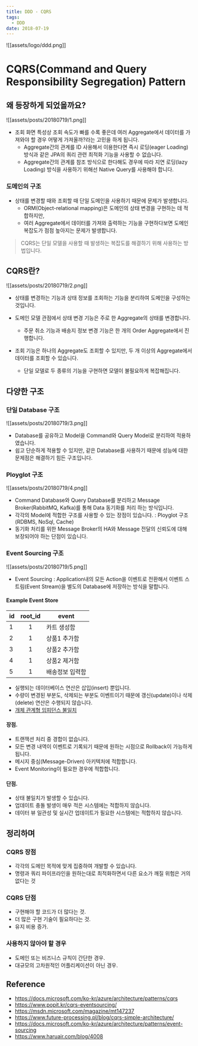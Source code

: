 ```yaml
---
title: DDD - CQRS
tags:
  - DDD
date: 2018-07-19
---
```


![[assets/logo/ddd.png]]

# CQRS(Command and Query Responsibility Segregation) Pattern

## 왜 등장하게 되었을까요?
![[assets/posts/20180719/1.png]]

- 조회 화면 특성상 조회 속도가 빠를 수록 좋은데 여러 Aggregate에서 데이터를 가져와야 할 경우 어떻게 가져올까?라는 고민을 하게 됩니다.
    - Aggregate간의 관계를 ID 사용해서 이용한다면 즉시 로딩(eager Loading) 방식과 같은 JPA의 쿼리 관련 최적화 기능을 사용할 수 없습니다.
    - Aggregate간의 관계를 참조 방식으로 한다해도 경우에 따라 지연 로딩(lazy Loading) 방식을 사용하기 위해선 Native Query를 사용해야 합니다.

### 도메인의 구조
- 상태를 변경할 때와 조회할 때 단일 도메인을 사용하기 때문에 문제가 발생합니다.
    - ORM(Object-relational mapping)은 도메인의 상태 변경을 구현하는 데 적합하지만,
    - 여러 Aggregate에서 데이터를 가져와 출력하는 기능을 구현하다보면 도메인 복잡도가 점점 높아지는 문제가 발생합니다.

> CQRS는 단일 모델을 사용할 때 발생하는 복잡도를 해결하기 위해 사용하는 방법입니다.

## CQRS란?
![[assets/posts/20180719/2.png]]

- 상태를 변경하는 기능과 상태 정보를 조회하는 기능을 분리하여 도메인을 구성하는 것입니다.

- 도메인 모델 관점에서 상태 변경 기능은 주로 한 Aggregate의 상태를 변경합니다.
    - 주문 취소 기능과 배송지 정보 변경 기능은 한 개의 Order Aggregate에서 진행합니다.
- 조회 기능은 하나의 Aggregate도 조회할 수 있지만, 두 개 이상의 Aggregate에서 데이터를 조회할 수 있습니다.
    - 단일 모델로 두 종류의 기능을 구현하면 모델이 불필요하게 복잡해집니다.

## 다양한 구조
### 단일 Database 구조
![[assets/posts/20180719/3.png]]
- Database를 공유하고 Model을 Command와 Query Model로 분리하여 적용하였습니다.
- 쉽고 단순하게 적용할 수 있지만, 같은 Database를 사용하기 때문에 성능에 대한 문제점은 해결하기 힘든 구조입니다.

### Ployglot 구조
![[assets/posts/20180719/4.png]]
- Command Database와 Query Database를 분리하고 Message Broker(RabbitMQ, Kafka)를 통해 Data 동기화를 처리 하는 방식입니다.
- 각각의 Model에 적합한 구조를 사용할 수 있는 장점이 있습니다. : Ployglot 구조(RDBMS, NoSql, Cache)
- 동기화 처리를 위한 Message Broker의 HA와 Message 전달의 신뢰도에 대해 보장되어야 하는 단점이 있습니다.

### Event Sourcing 구조
![[assets/posts/20180719/5.png]]
- Event Sourcing : Application내의 모든 Action을 이벤트로 전환해서 이벤트 스트림(Event Stream)을 별도의 Database에 저장하는 방식을 말합니다.

#### Example Event Store

 id	| root_id | event
---- | :--: | ----
 1 | 1 | 카트 생성함
 2 | 1 | 상품1 추가함
 3 | 1 | 상품2 추가함
 4 | 1 | 상품2 제거함
 5 | 1 | 배송정보 입력함

- 실행되는 데이터베이스 연산은 삽입(insert) 뿐입니다.
- 수량이 변경된 부분도, 삭제되는 부분도 이벤트이기 때문에 갱신(update)이나 삭제(delete) 연산은 수행되지 않습니다.
- [개체 관계형 임피던스 불일치](https://en.wikipedia.org/wiki/Object-relational_impedance_mismatch)

#### 장점.
- 트랜잭션 처리 중 경합이 없습니다.
- 모든 변경 내역이 이벤트로 기록되기 때문에 원하는 시점으로 Rollback이 가능하게 됩니다.
- 메시지 중심(Message-Driven) 아키텍처에 적합합니다.
- Event Monitoring이 필요한 경우에 적합합니다.

#### 단점.
- 상태 불일치가 발생할 수 있습니다.
- 업데이트 충돌 발생이 매우 적은 시스템에는 적합하지 않습니다.
- 데이터 뷰 일관성 및 실시간 업데이트가 필요한 시스템에는 적합하지 않습니다.

## 정리하며
### CQRS 장점
- 각각의 도메인 목적에 맞게 집중하여 개발할 수 있습니다.
- 명령과 쿼리 파이프라인을 원하는대로 최적화하면서 다른 요소가 깨질 위험은 거의 없다는 것

### CQRS 단점
- 구현해야 할 코드가 더 많다는 것.
- 더 많은 구현 기술이 필요하다는 것.
- 유지 비용 증가.

### 사용하지 않아야 할 경우
- 도메인 또는 비즈니스 규칙이 간단한 경우.
- 대규모의 고차원적인 어플리케이션이 아닌 경우.

## Reference
- <https://docs.microsoft.com/ko-kr/azure/architecture/patterns/cqrs>
- <https://www.popit.kr/cqrs-eventsourcing/>
- <https://msdn.microsoft.com/magazine/mt147237>
- <https://www.future-processing.pl/blog/cqrs-simple-architecture/>
- <https://docs.microsoft.com/ko-kr/azure/architecture/patterns/event-sourcing>
- <https://www.haruair.com/blog/4008>
